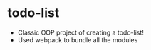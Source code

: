 # todo-list

- Classic OOP project of creating a todo-list!
- Used webpack to bundle all the modules
